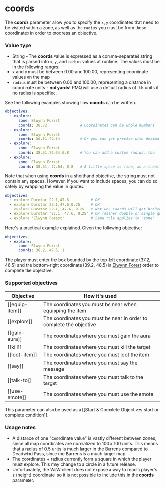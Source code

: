 # coords

The **coords** parameter allow you to specify the `x,y` coordinates that need to be visited within a zone, as well as the `radius` you must be from those coordinates in order to progress an objective.

### Value type

* String - The **coords** value is expressed as a comma-separated string that is parsed into `x`, `y`, and `radius` values at runtime. The values must be in the following ranges:
* `x` and `y` must be between 0.00 and 100.00, representing coordinate values on the map
* `radius` must be between 0.00 and 100.00, representing a distance in coordinate units - **not yards!** PMQ will use a default radius of 0.5 units if no radius is specified.

See the following examples showing how **coords** can be written.

```yaml
objectives:
  - explore:
      zone: Elwynn Forest
      coords: 38,72               # Coordinates can be whole numbers
  - explore:
      zone: Elwynn Forest
      coords: 38.51,72.64         # Or you can get precise with decimals
  - explore:
      zone: Elwynn Forest
      coords: 38.51,72.64,0.8     # You can add a custom radius, too
  - explore:
      zone: Elwynn Forest
      coords: 38.51, 72.64, 0.8   # A little space is fine, as a treat
```

Note that when using **coords** in a shorthand objective, the string must not contain any spaces. However, if you want to include spaces, you can do so safely by wrapping the value in quotes.

```yaml
objectives:
  - explore Durotar 22.1,47.6          # OK
  - explore Durotar 22.1,47.6,0.25     # OK
  - explore Durotar 22.1, 47.6, 0.25   # Not OK! Coords will get broken apart
  - explore Durotar '22.1, 47.6, 0.25' # OK (either double or single quotes)
  - explore 'Elwynn Forest'            # Same rule applies to 'zone'
```

Here's a practical example explained. Given the following objective:

```yaml
objectives:
  - explore:
      zone: Elwynn Forest
      coords: 38.2, 47.5, 1
```

The player must enter the box bounded by the top-left coordinate (37.2, 46.5) and the bottom-right coordinate (39.2, 48.5) in [Elwynn Forest](https://wow.gamepedia.com/Elwynn_Forest) order to complete the objective.

### Supported objectives

| Objective | How it's used |
|---|---|
| [[equip-item]] | The coordinates you must be near when equipping the item |
| [[explore]] | The coordinates you must be near in order to complete the objective |
| [[gain-aura]] | The coordinates where you must gain the aura |
| [[kill]] | The coordinates where you must kill the target |
| [[loot-item]] | The coordinates where you must loot the item |
| [[say]] | The coordinates where you must say the message |
| [[talk-to]] | The coordinates where you must talk to the target |
| [[use-emote]] | The coordinates where you must use the emote |

This parameter can also be used as a [[Start &amp; Complete Objectives|start or complete condition]].

### Usage notes

* A distance of one "coordinate value" is vastly different between zones, since all map coordinates are normalized to 100 x 100 units. This means that a radius of 0.5 units is much larger in the Barrens compared to Deadwind Pass, since the Barrens is a much larger map.
* The coordinates + radius currently form a square in which the player must explore. This may change to a circle in a future release.
* Unfortunately, the WoW client does not expose a way to read a player's `z` (height) coordinate, so it is not possible to include this in the **coords** parameter.
